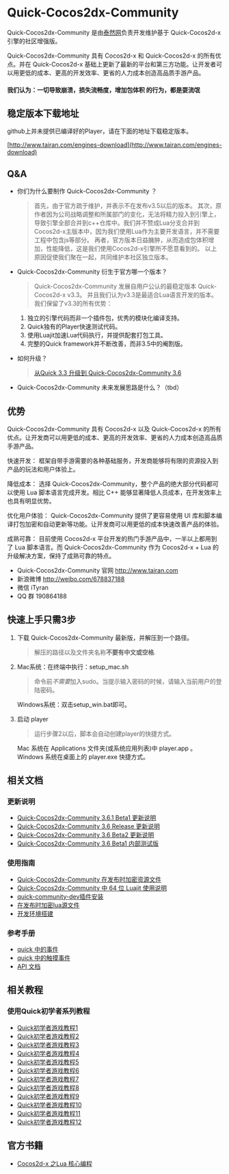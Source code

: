 # Quick-Cocos2dx-Community

Quick-Cocos2dx-Community 是由[泰然网](http://www.tairan.com)负责开发维护基于 Quick-Cocos2d-x 引擎的社区增强版。

Quick-Cocos2dx-Community 具有 Cocos2d-x 和 Quick-Cocos2d-x 的所有优点。并在 Quick-Cocos2d-x 基础上更新了最新的平台和第三方功能。让开发者可以用更低的成本、更高的开发效率、更省的人力成本创造高品质手游产品。

#### 我们认为：一切导致崩溃，损失流畅度，增加包体积 的行为，都是耍流氓

## 稳定版本下载地址

github上并未提供已编译好的Player，请在下面的地址下载稳定版本。

[http://www.tairan.com/engines-download](http://www.tairan.com/engines-download)


## Q&A
- 你们为什么要制作 Quick-Cocos2dx-Community ？

	>首先，由于官方疏于维护，并表示不在发布v3.5以后的版本。
	>其次，原作者因为公司战略调整和所属部门的变化，无法将精力投入到引擎上，导致引擎全部合并到c++仓库中。我们并不赞成Lua分支合并到Cocos2d-x主版本中，因为我们使用Lua作为主要开发语言，并不需要工程中包含js等部分。
	>再者，官方版本日益臃肿，从而造成包体积增加，性能降低，这是我们使用Cocos2d-x引擎所不愿意看到的。
	>以上原因促使我们聚在一起，共同维护本社区独立版本。

- Quick-Cocos2dx-Community 衍生于官方哪一个版本？

	>Quick-Cocos2dx-Community 发展自用户公认的最稳定版本 Quick-Cocos2d-x v3.3。
	>并且我们认为v3.3是最适合Lua语言开发的版本。
	>我们保留了v3.3的所有优势：
	1. 独立的引擎代码而非一个插件包，优秀的模块化编译支持。
	2. Quick独有的Player快速测试代码。
	3. 使用Luajit加速Lua代码执行，并提供配套打包工具。
	4. 完整的Quick framework并不断改善，而非3.5中的阉割版。

- 如何升级？

	>[从Quick 3.3 升级到 Quick-Cocos2dx-Community 3.6](http://www.tairan.com/archives/10539/)

- Quick-Cocos2dx-Community 未来发展思路是什么？（tbd）

## 优势
Quick-Cocos2dx-Community 具有 Cocos2d-x 以及 Quick-Cocos2d-x 的所有优点。让开发商可以用更低的成本、更高的开发效率、更省的人力成本创造高品质手游产品。

快速开发： 框架自带手游需要的各种基础服务，开发商能够将有限的资源投入到产品的玩法和用户体验上。

降低成本： 选择 Quick-Cocos2dx-Community，整个产品的绝大部分代码都可以使用 Lua 脚本语言完成开发。相比 C++ 能够显著降低人员成本，在开发效率上也具有明显优势。

优化用户体验： Quick-Cocos2dx-Community 提供了更容易使用 UI 库和脚本编译打包加密和自动更新等功能。让开发商可以用更低的成本快速改善产品的体验。

成熟可靠： 目前使用 Cocos2d-x 平台开发的热门手游产品中，一半以上都用到了 Lua 脚本语言。而 Quick-Cocos2dx-Community 作为 Cocos2d-x + Lua 的升级解决方案，保持了成熟可靠的特点。

- Quick-Cocos2dx-Community 官网 http://www.tairan.com
- 新浪微博 http://weibo.com/678837188
- 微信 iTyran
- QQ 群 190864188

## 快速上手只需3步
1. 下载 Quick-Cocos2dx-Community 最新版，并解压到一个路径。
	> 解压的路径以及文件夹名称**不要有中文或空格**.
2. Mac系统：在终端中执行：setup_mac.sh
	> 命令前*不需要*加入sudo。当提示输入密码的时候，请输入当前用户的登陆密码。

   Windows系统：双击setup_win.bat即可。
3. 启动 player
	> 运行步骤2以后，脚本会自动创建player的快捷方式。

	 Mac 系统在 Applications 文件夹(或系统应用列表)中 player.app 。
	 Windows 系统在桌面上的 player.exe 快捷方式。

## 相关文档

### 更新说明
- [Quick-Cocos2dx-Community 3.6.1 Beta1 更新说明](http://www.tairan.com/archives/10607/)
- [Quick-Cocos2dx-Community 3.6 Release 更新说明](http://www.tairan.com/archives/10573/)
- [Quick-Cocos2dx-Community 3.6 Beta2 更新说明](http://tairan.com/archives/10563/)
- [Quick-Cocos2dx-Community 3.6 Beta1 内部测试版](http://tairan.com/archives/10516/)

### 使用指南

- [Quick-Cocos2dx-Community 在发布时加密资源文件](http://tairan.com/archives/10562/)
- [Quick-Cocos2dx-Community 中 64 位 Luajit 使用说明](http://tairan.com/archives/10561/)
- [quick-community-dev插件安装](http://tairan.com/archives/10542/)
- [在发布时加密lua源文件](http://tairan.com/archives/10157/)
- [开发环境搭建](http://tairan.com/archives/7344/)

### 参考手册

- [quick 中的事件](./docs/manual/events/zh.html)
- [quick 中的触摸事件](./docs/manual/touch-events/zh.html)
- [API 文档](./docs/api/index.html)

## 相关教程

### 使用Quick初学者系列教程

- [Quick初学者游戏教程1](http://tairan.com/archives/10184/)
- [Quick初学者游戏教程2](http://tairan.com/archives/10212/)
- [Quick初学者游戏教程3](http://tairan.com/archives/10287/)
- [Quick初学者游戏教程4](http://tairan.com/archives/10290/)
- [Quick初学者游戏教程5](http://tairan.com/archives/10299/)
- [Quick初学者游戏教程6](http://tairan.com/archives/10306/)
- [Quick初学者游戏教程7](http://tairan.com/archives/10312/)
- [Quick初学者游戏教程8](http://tairan.com/archives/10323/)
- [Quick初学者游戏教程9](http://tairan.com/archives/10328/)
- [Quick初学者游戏教程10](http://tairan.com/archives/10334/)
- [Quick初学者游戏教程11](http://tairan.com/archives/10339/)
- [Quick初学者游戏教程12](http://tairan.com/archives/10341/)

## 官方书籍

- [Cocos2d-x 之Lua 核心编程](http://tairan.com/cocos2d-lua-book)
